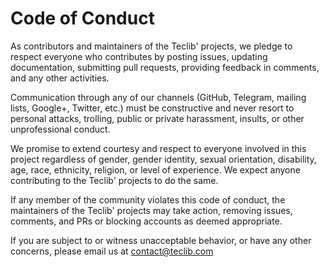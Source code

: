 # Code of Conduct

As contributors and maintainers of the Teclib' projects, we pledge to respect everyone who contributes by posting issues, updating documentation, submitting pull requests, providing feedback in comments, and any other activities.

Communication through any of our channels (GitHub, Telegram, mailing lists, Google+, Twitter, etc.) must be constructive and never resort to personal attacks, trolling, public or private harassment, insults, or other unprofessional conduct.

We promise to extend courtesy and respect to everyone involved in this project regardless of gender, gender identity, sexual orientation, disability, age, race, ethnicity, religion, or level of experience. We expect anyone contributing to the Teclib' projects to do the same.

If any member of the community violates this code of conduct, the maintainers of the Teclib' projects may take action, removing issues, comments, and PRs or blocking accounts as deemed appropriate.

If you are subject to or witness unacceptable behavior, or have any other concerns, please email us at contact@teclib.com
